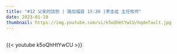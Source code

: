 ```yaml
---
title: "#12 父亲的饶恕 | 路加福音 15:20 |李圭炫 主任牧师"
date: 2023-01-10
thumbnail: https://img.youtube.com/vi/k5oQhHtYwCU/hqdefault.jpg
---
```


## <!--more-->

{{< youtube k5oQhHtYwCU >}}
